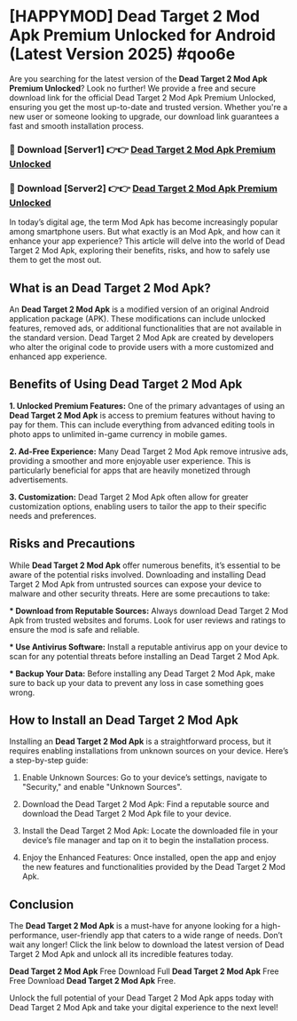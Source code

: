 # [HAPPYMOD] Dead Target 2 Mod Apk Premium Unlocked for Android (Latest Version 2025) #qoo6e

Are you searching for the latest version of the <strong>Dead Target 2 Mod Apk Premium Unlocked</strong>? Look no further! We provide a free and secure download link for the official Dead Target 2 Mod Apk Premium Unlocked, ensuring you get the most up-to-date and trusted version. Whether you're a new user or someone looking to upgrade, our download link guarantees a fast and smooth installation process.


<h3>🔴 Download [Server1] 👉👉 <a href="https://appsnew.pages.dev?q=Dead+Target+2+Mod+Apk">Dead Target 2 Mod Apk Premium Unlocked</a></h3>

<h3>🔴 Download [Server2] 👉👉 <a href="https://appsnew.pages.dev?q=Dead+Target+2+Mod+Apk">Dead Target 2 Mod Apk Premium Unlocked</a></h3>


In today’s digital age, the term Mod Apk has become increasingly popular among smartphone users. But what exactly is an Mod Apk, and how can it enhance your app experience? This article will delve into the world of Dead Target 2 Mod Apk, exploring their benefits, risks, and how to safely use them to get the most out.


<h2>What is an Dead Target 2 Mod Apk?</h2>

An <strong>Dead Target 2 Mod Apk</strong> is a modified version of an original Android application package (APK). These modifications can include unlocked features, removed ads, or additional functionalities that are not available in the standard version. Dead Target 2 Mod Apk are created by developers who alter the original code to provide users with a more customized and enhanced app experience.


<h2>Benefits of Using Dead Target 2 Mod Apk</h2>

<strong> 1. Unlocked Premium Features:</strong> One of the primary advantages of using an <strong>Dead Target 2 Mod Apk</strong> is access to premium features without having to pay for them. This can include everything from advanced editing tools in photo apps to unlimited in-game currency in mobile games.

<strong> 2. Ad-Free Experience:</strong> Many Dead Target 2 Mod Apk remove intrusive ads, providing a smoother and more enjoyable user experience. This is particularly beneficial for apps that are heavily monetized through advertisements.

<strong> 3. Customization:</strong> Dead Target 2 Mod Apk often allow for greater customization options, enabling users to tailor the app to their specific needs and preferences.


<h2>Risks and Precautions</h2>

While <strong>Dead Target 2 Mod Apk</strong> offer numerous benefits, it’s essential to be aware of the potential risks involved. Downloading and installing Dead Target 2 Mod Apk from untrusted sources can expose your device to malware and other security threats. Here are some precautions to take:

<strong> * Download from Reputable Sources:</strong> Always download Dead Target 2 Mod Apk from trusted websites and forums. Look for user reviews and ratings to ensure the mod is safe and reliable.

<strong> * Use Antivirus Software:</strong> Install a reputable antivirus app on your device to scan for any potential threats before installing an Dead Target 2 Mod Apk.

<strong> * Backup Your Data:</strong> Before installing any Dead Target 2 Mod Apk, make sure to back up your data to prevent any loss in case something goes wrong.


<h2>How to Install an Dead Target 2 Mod Apk</h2>

Installing an <strong>Dead Target 2 Mod Apk</strong> is a straightforward process, but it requires enabling installations from unknown sources on your device. Here’s a step-by-step guide:

 1. Enable Unknown Sources: Go to your device’s settings, navigate to "Security," and enable "Unknown Sources".

 2. Download the Dead Target 2 Mod Apk: Find a reputable source and download the Dead Target 2 Mod Apk file to your device.

 3. Install the Dead Target 2 Mod Apk: Locate the downloaded file in your device’s file manager and tap on it to begin the installation process.

 4. Enjoy the Enhanced Features: Once installed, open the app and enjoy the new features and functionalities provided by the Dead Target 2 Mod Apk.


<h2><strong>Conclusion</strong></h2>

The <strong>Dead Target 2 Mod Apk</strong> is a must-have for anyone looking for a high-performance, user-friendly app that caters to a wide range of needs. Don’t wait any longer! Click the link below to download the latest version of Dead Target 2 Mod Apk and unlock all its incredible features today.

<strong>Dead Target 2 Mod Apk</strong> Free Download Full <strong>Dead Target 2 Mod Apk</strong> Free Free Download <strong>Dead Target 2 Mod Apk</strong> Free.

Unlock the full potential of your Dead Target 2 Mod Apk apps today with Dead Target 2 Mod Apk and take your digital experience to the next level!